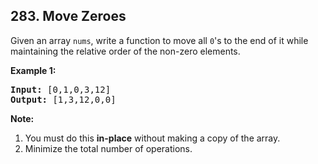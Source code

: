 ## 283. Move Zeroes

Given an array `nums`, write a function to move all `0`'s to the end of it while maintaining the relative order of the non-zero elements.

**Example 1:**

<pre>
<b>Input:</b> [0,1,0,3,12]
<b>Output:</b> [1,3,12,0,0]
</pre>

**Note:**
1. You must do this **in-place** without making a copy of the array.
2. Minimize the total number of operations.
